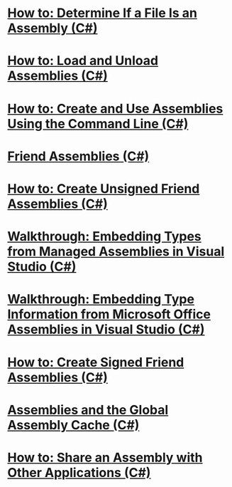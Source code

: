 # [How to: Determine If a File Is an Assembly (C#)](how-to-determine-if-a-file-is-an-assembly.md)
# [How to: Load and Unload Assemblies (C#)](how-to-load-and-unload-assemblies.md)
# [How to: Create and Use Assemblies Using the Command Line (C#)](how-to-create-and-use-assemblies-using-the-command-line.md)
# [Friend Assemblies (C#)](friend-assemblies.md)
# [How to: Create Unsigned Friend Assemblies (C#)](how-to-create-unsigned-friend-assemblies.md)
# [Walkthrough: Embedding Types from Managed Assemblies in Visual Studio (C#)](walkthrough-embedding-types-from-managed-assemblies-in-visual-studio.md)
# [Walkthrough: Embedding Type Information from Microsoft Office Assemblies in Visual Studio (C#)](walkthrough-embedding-type-information-from-microsoft-office-assemblies.md)
# [How to: Create Signed Friend Assemblies (C#)](how-to-create-signed-friend-assemblies.md)
# [Assemblies and the Global Assembly Cache (C#)](assemblies-and-the-global-assembly-cache.md)
# [How to: Share an Assembly with Other Applications (C#)](how-to-share-an-assembly-with-other-applications.md)
